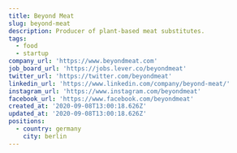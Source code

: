 ```yaml
---
title: Beyond Meat
slug: beyond-meat
description: Producer of plant-based meat substitutes.
tags:
  - food
  - startup
company_url: 'https://www.beyondmeat.com'
job_board_url: 'https://jobs.lever.co/beyondmeat'
twitter_url: 'https://twitter.com/beyondmeat'
linkedin_url: 'https://www.linkedin.com/company/beyond-meat/'
instagram_url: 'https://www.instagram.com/beyondmeat'
facebook_url: 'https://www.facebook.com/beyondmeat'
created_at: '2020-09-08T13:00:18.626Z'
updated_at: '2020-09-08T13:00:18.626Z'
positions:
  - country: germany
    city: berlin
---
```

